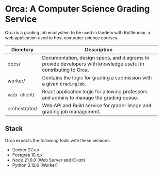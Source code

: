 # Orca: A Computer Science Grading Service

Orca is a grading job ecosystem to be used in tandem with Bottlenose, a web application used to host computer science courses.

| Directory   | Description                                                                                                      |
| ----------- | ---------------------------------------------------------------------------------------------------------------- |
| docs/       | Documentation, design specs, and diagrams to provide developers with knowledge useful in contributing to Orca. |
| worker/ | Contains the logic for grading a submission with a given `GradingJob`.                                           |
| web-client/ | React application logic for allowing professors and admins to manage the grading queue.                          |
| orchestrator/ | Web API and Build service for grader image and grading job management.                                                                       |

## Stack

Orca expects the following tools with these versions:

- Docker 27.x.x
- Postgres 10.x.x
- Node 21.0.0 (Web Server and Client)
- Python 3.10.6 (Worker)
